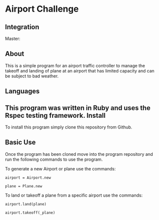 Airport Challenge
=================

Integration
-----------
Master: 

About
-----
This is a simple program for an airport traffic controller to manage the takeoff and landing of plane at an airport that has limited capacity and can be subject to bad weather.

Languages
---------
This program was written in Ruby and uses the Rspec testing framework.
Install
-------

To install this program simply clone this repository from Github.

Basic Use
---------

Once the program has been cloned move into the program repository and run the following commands to use the program.

To generate a new Airport or plane use the commands:

`airport = Airport.new`

`plane = Plane.new`

To land or takeoff a plane from a specific airport use the commands:

`airport.land(plane)`

`airport.takeoff(_plane)`
